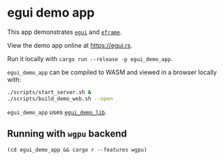 # egui demo app
This app demonstrates [`egui`](https://github.com/emilk/egui/) and [`eframe`](https://github.com/emilk/egui/tree/master/crates/eframe).

View the demo app online at <https://egui.rs>.

Run it locally with `cargo run --release -p egui_demo_app`.

`egui_demo_app` can be compiled to WASM and viewed in a browser locally with:

```sh
./scripts/start_server.sh &
./scripts/build_demo_web.sh --open
```

`egui_demo_app` uses [`egui_demo_lib`](https://github.com/emilk/egui/tree/master/crates/egui_demo_lib).


## Running with `wgpu` backend
`(cd egui_demo_app && cargo r --features wgpu)`
